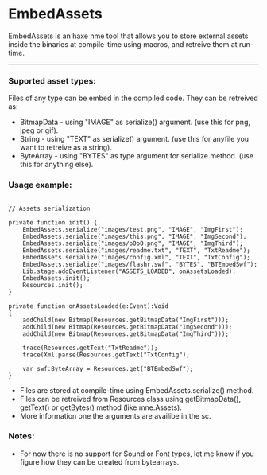 # EmbedAssets

EmbedAssets is an haxe nme tool that allows you to store external assets inside the binaries at compile-time using macros, and retreive them at run-time.
____________

### Suported asset types:

Files of any type can be embed in the compiled code. They can be retreived as:

<ul>
<li>BitmapData  - using "IMAGE" as serialize() argument. (use this for png, jpeg or gif).</li>
<li>String      - using "TEXT" as serialize() argument. (use this for anyfile you want to retreive as a string).</li>
<li>ByteArray   - using "BYTES" as type argument for serialize method. (use this for anything else).</li>
</ul>

### Usage example:


```text

// Assets serialization 

private function init() {
    EmbedAssets.serialize("images/test.png", "IMAGE", "ImgFirst");
	EmbedAssets.serialize("images/this.png", "IMAGE", "ImgSecond");
	EmbedAssets.serialize("images/oOoO.png", "IMAGE", "ImgThird");
	EmbedAssets.serialize("images/readme.txt", "TEXT", "TxtReadme");
	EmbedAssets.serialize("images/config.xml", "TEXT", "TxtConfig");
	EmbedAssets.serialize("images/flashr.swf", "BYTES", "BTEmbedSwf");
    Lib.stage.addEventListener("ASSETS_LOADED", onAssetsLoaded);
    EmbedAssets.init();
    Resources.init();		
}

private function onAssetsLoaded(e:Event):Void 
{
	addChild(new Bitmap(Resources.getBitmapData("ImgFirst")));
	addChild(new Bitmap(Resources.getBitmapData("ImgSecond")));
	addChild(new Bitmap(Resources.getBitmapData("ImgThird")));
	
	trace(Resources.getText("TxtReadme"));
	trace(Xml.parse(Resources.getText("TxtConfig");
	
	var swf:ByteArray = Resources.get("BTEmbedSwf");
}

```
<ul>
<li>Files are stored at compile-time using EmbedAssets.serialize() method.</li>
<li>Files can be retreived from Resources class using getBitmapData(), getText() or getBytes() method (like mne.Assets).</li>
<li>More information one the arguments are availibe in the sc.</li>
</ul>

### Notes:

<ul>
<li>For now there is no support for Sound or Font types, let me know if you figure how they can be created from bytearrays.</li>
</ul>